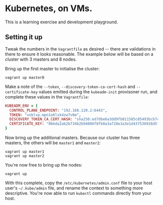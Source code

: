 # Kubernetes, on VMs.

This is a learning exercise and development playground.

## Setting it up

Tweak the numbers in the `Vagrantfile` as desired -- there are validations in there to ensure it looks reasonable. The example below will be based on a cluster with 3 masters and 8 nodes.

Bring up the first master to initialise the cluster:

```console
vagrant up master0
```

Make a note of the `--token`, `--discovery-token-ca-cert-hash` and `--certificate-key` values emitted during the `kubeadm-init` provisoner run, and complete these values in the `Vagrantfile`:

```ruby
KUBEADM_ENV = {
  CONTROL_PLANE_ENDPOINT: "192.168.120.2:6443",
  TOKEN: "voblvp.mpn1o6lsk4zw7v6m",
  DISCOVERY_TOKEN_CA_CERT_HASH: "sha256:ed7dbe6a3dd9fb011585c85493bcb7cbff41f0e8f759c253251d07181d26e5f9",
  CERTIFICATE_KEY: "06bda2ab2b734b2b94086f8fb0a3a728e3a3e1d437536926d5fcbc62ecbff638",
}
```

Now bring up the additional masters. Because our cluster has three masters, the others will be `master1` and `master2`:

```console
vagrant up master1
vagrant up master2
```

You're now free to bring up the nodes:

```console
vagrant up
```

With this complete, copy the `/etc/kubernetes/admin.conf` file to your host user's `~/.kube/admin` file, and rename the context to something more descriptive. You're now able to run `kubectl` commands directly from your host.
